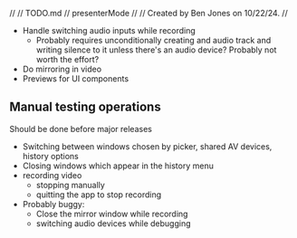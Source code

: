 //
//  TODO.md
//  presenterMode
//
//  Created by Ben Jones on 10/22/24.
//

* Handle switching audio inputs while recording
	* Probably requires unconditionally creating and audio track and writing silence to it unless there's an audio device?  Probably not worth the effort?
* Do mirroring in video
* Previews for UI components

## Manual testing operations

Should be done before major releases

* Switching between windows chosen by picker, shared AV devices, history options
* Closing windows which appear in the history menu
* recording video
	* stopping manually
	* quitting the app to stop recording
* Probably buggy:
	* Close the mirror window while recording
	* switching audio devices while debugging



